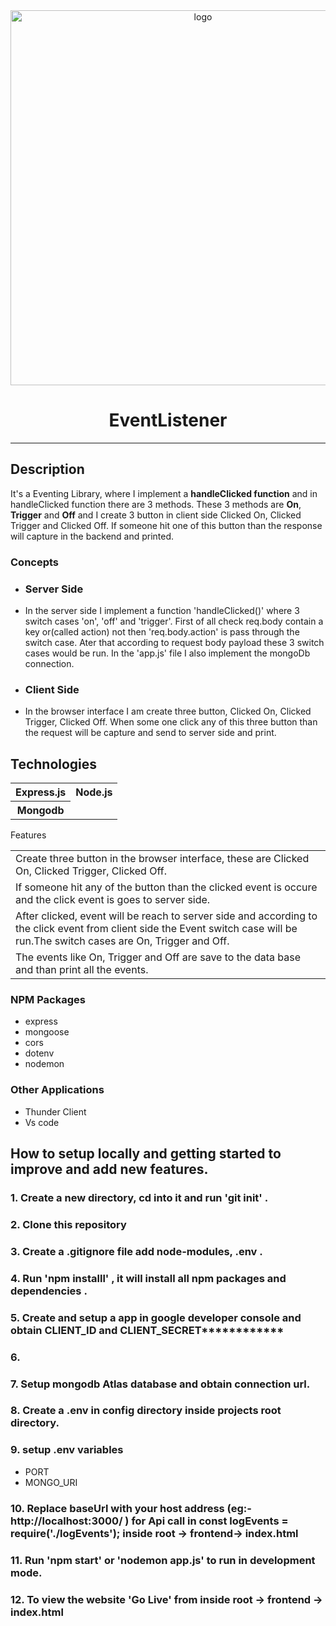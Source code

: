 <div align="center">

  <img src="https://miro.medium.com/max/720/0*Bd5_0cAIJozvERIe" alt="logo" width="600" height="auto" />

  <h1>EventListener</h1>

</div>

<hr>
<h2>Description</h2>
It's a Eventing Library, where I implement a <b>handleClicked function</b> and in handleClicked function there are 3 methods. These 3 methods are <b>On</b>, <b>Trigger</b> and <b>Off</b> and I create 3 button in client side Clicked On, Clicked Trigger and Clicked Off. If someone hit one of this button than the response will capture in the backend and printed.

  
### Concepts
<!-- #### This website is build on three basic concepts -->

- <h3>Server Side</h3>
- In the server side I implement a function 'handleClicked()' where 3 switch cases 'on', 'off' and 'trigger'. First of all check req.body contain a key or(called action) not then 'req.body.action' is pass through the switch case. Ater that according to request body payload these 3 switch cases would be run. In the 'app.js' file I also implement the mongoDb connection.

- <h3>Client Side</h3>
- In the browser interface I am create three button, Clicked On, Clicked Trigger, Clicked Off. When some one click any of this three button than the request will be capture and send to server side and print.

<h2>Technologies</h2>
<table>
      <tbody>
        <tr>
          <th>Express.js</th>
           <th>Node.js</th>
        </tr>
          <tr>
           <th>Mongodb</th>
         </tr>
      </tbody>    
</table

## Features
<table>
      <tbody>
         <tr>
          <td>Create three button in the browser interface, these are Clicked On, Clicked Trigger, Clicked Off.</td>
        </tr>
         <tr>
          <td>If someone hit any of the button than the clicked event is occure and the click event is goes to server side. </td>
        </tr>
        <tr>
          <td>After clicked, event will be reach to server side and according to the click event from client side the Event switch case will be run.The switch cases are On, Trigger and Off.</td>
        </tr>
          <td>The events like On, Trigger and Off are save to the data base and than print all the events.
          </td>
        </tr>
      </tbody>    
</table>

### NPM Packages
- express
- mongoose
- cors
- dotenv
- nodemon
### Other Applications
- Thunder Client
- Vs code

## How to setup locally and getting started to improve and add new features.
### 1. Create a new directory, cd into it and run 'git init' .
### 2. Clone this repository
### 3. Create a .gitignore file add node-modules, .env .
### 4. Run 'npm installl' , it will install all npm packages and dependencies .
### 5. Create and setup a app in google developer console and obtain CLIENT_ID and CLIENT_SECRET************
### 6. 
### 7. Setup mongodb Atlas database and obtain connection url.
### 8. Create a .env in config directory inside projects root directory.
### 9. setup .env variables 
- PORT
- MONGO_URI
### 10. Replace baseUrl with your host address (eg:- http://localhost:3000/ ) for Api call in const logEvents = require('./logEvents'); inside root -> frontend-> index.html
### 11. Run 'npm start' or 'nodemon app.js' to run in development mode.
### 12. To view the website 'Go Live' from inside root -> frontend -> index.html
